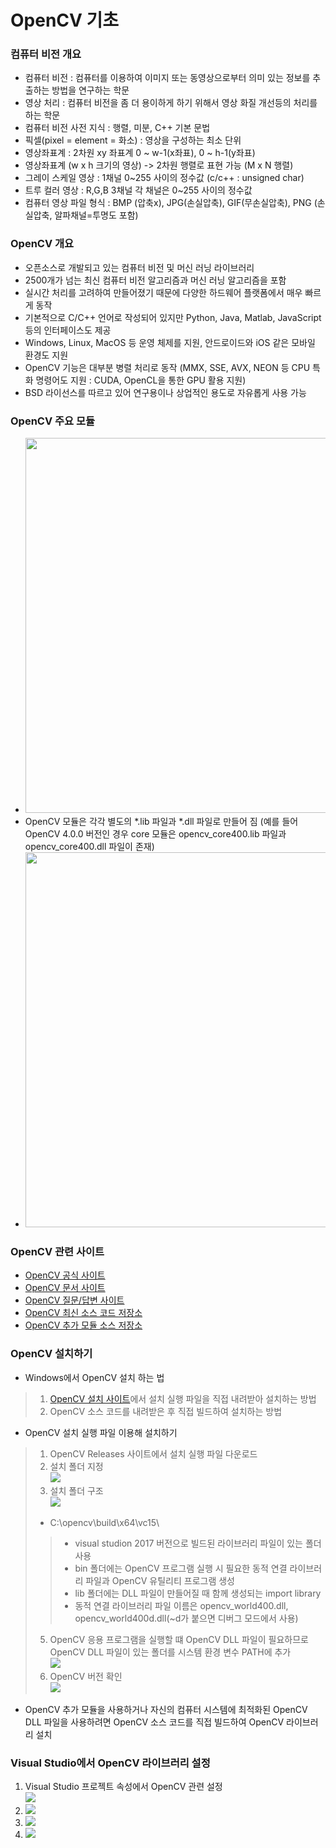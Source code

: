 # OpenCV 기초

### 컴퓨터 비전 개요
* 컴퓨터 비전 : 컴퓨터를 이용하여 이미지 또는 동영상으로부터 의미 있는 정보를 추출하는 방법을 연구하는 학문
* 영상 처리 : 컴퓨터 비전을 좀 더 용이하게 하기 위해서  영상 화질 개선등의 처리를 하는 학문 
* 컴퓨터 비전 사전 지식 : 행렬, 미분, C++ 기본 문법
* 픽셀(pixel = element = 화소) : 영상을 구성하는 최소 단위
* 영상좌표계 : 2차원 xy 좌표계 0 ~ w-1(x좌표), 0 ~ h-1(y좌표)
* 영상좌표계 (w x h 크기의 영상) -> 2차원 행렬로 표현 가능 (M x N 행렬)
* 그레이 스케일 영상 : 1채널 0~255 사이의 정수값 (c/c++ : unsigned char)
* 트루 컬러 영상 : R,G,B 3채널 각 채널은 0~255 사이의 정수값
* 컴퓨터 영상 파일 형식 : BMP (압축x), JPG(손실압축), GIF(무손실압축), PNG (손실압축, 알파채널=투명도 포함)

### OpenCV 개요
* 오픈소스로 개발되고 있는 컴퓨터 비전 및 머신 러닝 라이브러리 
* 2500개가 넘는 최신 컴퓨터 비전 알고리즘과 머신 러닝 알고리즘을 포함
* 실시간 처리를 고려하여 만들어졌기 때문에 다양한 하드웨어 플랫폼에서 매우 빠르게 동작 
* 기본적으로 C/C++ 언어로 작성되어 있지만 Python, Java, Matlab, JavaScript 등의 인터페이스도 제공 
* Windows, Linux, MacOS 등 운영 체제를 지원, 안드로이드와 iOS 같은 모바일 환경도 지원 
* OpenCV 기능은 대부분 병렬 처리로 동작 (MMX, SSE, AVX, NEON 등 CPU 특화 명령어도 지원 : CUDA, OpenCL을 통한 GPU 활용 지원)
* BSD 라이선스를 따르고 있어 연구용이나 상업적인 용도로 자유롭게 사용 가능 

### OpenCV 주요 모듈
* <img src="./img/OCV001.PNG" width="600"/>
* OpenCV 모듈은 각각 별도의 *.lib 파일과  *.dll 파일로 만들어 짐 (예를 들어 OpenCV 4.0.0 버전인 경우 core 모듈은 opencv_core400.lib 파일과 opencv_core400.dll 파일이 존재)
* <img src="./img/OCV002.PNG" width="600"/>

### OpenCV 관련 사이트
* [OpenCV 공식 사이트](https://opencv.org/)
* [OpenCV 문서 사이트](https://docs.opencv.org/4.0.0/)
* [OpenCV 질문/답변 사이트](https://answers.opencv.org/)
* [OpenCV 최신 소스 코드 저장소](https://github.com/opencv/opencv/)
* [OpenCV 추가 모듈 소스 저장소](https://github.com/opencv/opencv_contrib/)

### OpenCV 설치하기
* Windows에서 OpenCV 설치 하는 법 
> 1) [OpenCV 설치 사이트](https://opencv.org/releases.html)에서 설치 실행 파일을 직접 내려받아 설치하는 방법
> 2) OpenCV 소스 코드를 내려받은 후 직접 빌드하여 설치하는 방법 
* OpenCV 설치 실행 파일 이용해 설치하기 
> 1) OpenCV Releases 사이트에서 설치 실행 파일 다운로드
> 2) 설치 폴더 지정<br/><img src="./img/OCV003.PNG" />
> 3) 설치 폴더 구조<br/><img src="./img/OCV004.PNG" />
> * C:\opencv\build\x64\vc15\ 
> > * visual studion 2017 버전으로 빌드된 라이브러리 파일이 있는 폴더 사용
> > * bin 폴더에는 OpenCV 프로그램 실행 시 필요한 동적 연결 라이브러리 파일과 OpenCV 유틸리티 프로그램 생성 
> > * lib 폴더에는 DLL 파일이 만들어질 때 함께 생성되는 import library 
> > * 동적 연결 라이브러리 파일 이름은 opencv_world400.dll, opencv_world400d.dll(~d가 붙으면 디버그 모드에서 사용)
> 5) OpenCV 응용 프로그램을 실행할 떄 OpenCV DLL 파일이 필요하므로 OpenCV DLL 파일이 있는 폴더를 시스템 환경 변수 PATH에 추가 <br/> <img src="./img/OCV005.PNG" />
> 6) OpenCV 버전 확인 <br/> <img src="./img/OCV006.PNG" />
* OpenCV 추가 모듈을 사용하거나 자신의 컴퓨터 시스템에 최적화된 OpenCV DLL 파일을 사용하려면 OpenCV 소스 코드를 직접 빌드하여 OpenCV 라이브러리 설치 

### Visual Studio에서 OpenCV 라이브러리 설정
1) Visual Studio 프로젝트 속성에서 OpenCV 관련 설정 <br/> <img src="./img/OCV007.PNG" />
2) <img src="./img/OCV008.PNG" />
3) <img src="./img/OCV009.PNG" />
4) <img src="./img/OCV010.PNG" />

